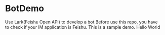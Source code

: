 # BotDemo
Use Lark(Feishu Open API) to develop a bot
Before use this repo, you have to check if your IM application is Feishu. 
This is a sample demo.
Hello
World
